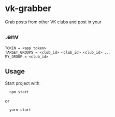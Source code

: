 # vk-grabber

Grab posts from other VK clubs and post in your
## .env

```dotenv
TOKEN = <app_token>
TARGET_GROUPS = <club_id> <club_id> <club_id> ...
MY_GROUP = <club_id>

```


## Usage

Start project with:

```bash
  npm start
```
or
```bash
  yarn start
```
    
